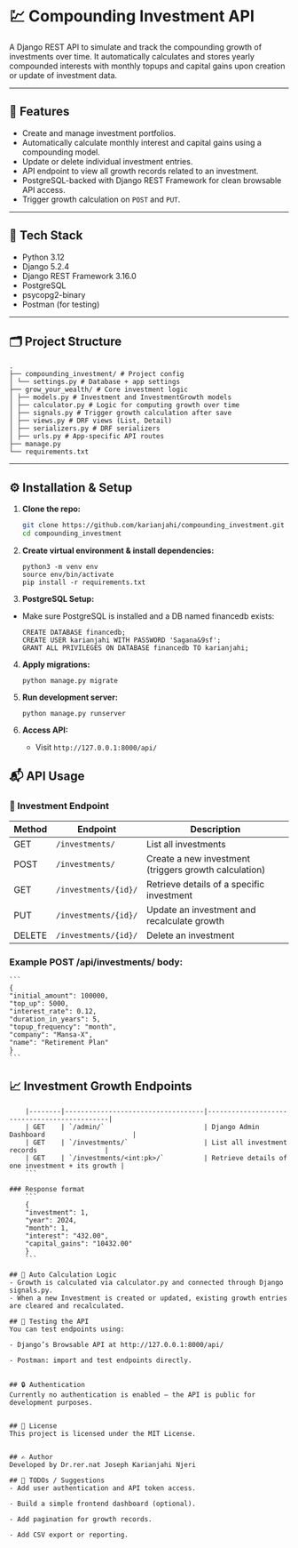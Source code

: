 # 💹 Compounding Investment API

A Django REST API to simulate and track the compounding growth of investments over time. It automatically calculates and stores yearly compounded interests with monthly topups  and capital gains upon creation or update of investment data.

---

## 🚀 Features

- Create and manage investment portfolios.
- Automatically calculate monthly interest and capital gains using a compounding model.
- Update or delete individual investment entries.
- API endpoint to view all growth records related to an investment.
- PostgreSQL-backed with Django REST Framework for clean browsable API access.
- Trigger growth calculation on `POST` and `PUT`.

---

## 🧠 Tech Stack

- Python 3.12
- Django 5.2.4
- Django REST Framework 3.16.0
- PostgreSQL
- psycopg2-binary
- Postman (for testing)

---

## 🗂 Project Structure
```
.
├── compounding_investment/ # Project config
│ └── settings.py # Database + app settings
├── grow_your_wealth/ # Core investment logic
│ ├── models.py # Investment and InvestmentGrowth models
│ ├── calculator.py # Logic for computing growth over time
│ ├── signals.py # Trigger growth calculation after save
│ ├── views.py # DRF views (List, Detail)
│ ├── serializers.py # DRF serializers
│ ├── urls.py # App-specific API routes
├── manage.py
└── requirements.txt
```

---

## ⚙️ Installation & Setup

1. **Clone the repo:**

   ```bash
   git clone https://github.com/karianjahi/compounding_investment.git
   cd compounding_investment
   ```

2. **Create virtual environment & install dependencies:**
    ```
    python3 -m venv env
    source env/bin/activate
    pip install -r requirements.txt
    ```

3. **PostgreSQL Setup:**
- Make sure PostgreSQL is installed and a DB named financedb exists:
    ```
    CREATE DATABASE financedb;
    CREATE USER karianjahi WITH PASSWORD 'Sagana&9sf';
    GRANT ALL PRIVILEGES ON DATABASE financedb TO karianjahi;
    ```

4. **Apply migrations:**
    ```
    python manage.py migrate
    ```

5. **Run development server:**
    ```
    python manage.py runserver
    ```

6. **Access API:**
    - Visit `http://127.0.0.1:8000/api/`

## 📬 API Usage
### 📌 Investment Endpoint

| Method | Endpoint                 | Description                             |
|--------|--------------------------|-----------------------------------------|
| GET    | `/investments/`          | List all investments                    |
| POST   | `/investments/`          | Create a new investment (triggers growth calculation) |
| GET    | `/investments/{id}/`     | Retrieve details of a specific investment |
| PUT    | `/investments/{id}/`     | Update an investment and recalculate growth |
| DELETE | `/investments/{id}/`     | Delete an investment                    |

### Example POST /api/investments/ body:
    ```
    {
    "initial_amount": 100000,
    "top_up": 5000,
    "interest_rate": 0.12,
    "duration_in_years": 5,
    "topup_frequency": "month",
    "company": "Mansa-X",
    "name": "Retirement Plan"
    }
    ```
## 📈 Investment Growth Endpoints
``` | Method | Endpoint                          | Description                                 |
    |--------|-----------------------------------|---------------------------------------------|
    | GET    | `/admin/`                         | Django Admin Dashboard                      |
    | GET    | `/investments/`                   | List all investment records                 |
    | GET    | `/investments/<int:pk>/`          | Retrieve details of one investment + its growth |
    ```

### Response format
    ```
    {
    "investment": 1,
    "year": 2024,
    "month": 1,
    "interest": "432.00",
    "capital_gains": "10432.00"
    }
    ```

## 🔁 Auto Calculation Logic
- Growth is calculated via calculator.py and connected through Django signals.py.
- When a new Investment is created or updated, existing growth entries are cleared and recalculated.

## 🧪 Testing the API
You can test endpoints using:

- Django’s Browsable API at http://127.0.0.1:8000/api/

- Postman: import and test endpoints directly.


## 🔒 Authentication
Currently no authentication is enabled — the API is public for development purposes.


## 🪪 License
This project is licensed under the MIT License.


## ✍️ Author
Developed by Dr.rer.nat Joseph Karianjahi Njeri

## 📌 TODOs / Suggestions
- Add user authentication and API token access.

- Build a simple frontend dashboard (optional).

- Add pagination for growth records.

- Add CSV export or reporting.


